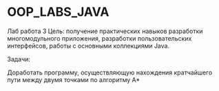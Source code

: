 # OOP_LABS_JAVA
Лаб работа 3
Цель: получение практических навыков разработки многомодульного приложения, разработки пользовательских интерфейсов, работы с основными коллекциями Java.

Задачи:

Доработать программу, осуществляющую нахождения кратчайшего пути между двумя точками по алгоритму A*
